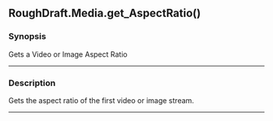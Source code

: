 RoughDraft.Media.get_AspectRatio()
----------------------------------

### Synopsis
Gets a Video or Image Aspect Ratio

---

### Description

Gets the aspect ratio of the first video or image stream.

---
